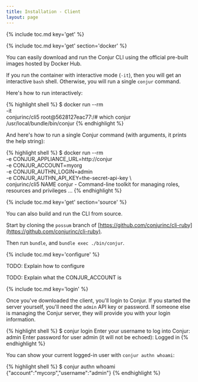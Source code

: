```yaml
---
title: Installation - Client
layout: page
---
```


{% include toc.md key='get' %}

{% include toc.md key='get' section='docker' %}

You can easily download and run the Conjur CLI using the official pre-built images hosted by Docker Hub. 

If you run the container with interactive mode (`-it`), then you will get an interactive `bash` shell. Otherwise, you will run a single `conjur` command.

Here's how to run interactively:

{% highlight shell %}
$ docker run --rm \
    -it \
    conjurinc/cli5
root@5628127eac77:/# which conjur
/usr/local/bundle/bin/conjur
{% endhighlight %}

And here's how to run a single Conjur command (with arguments, it prints the help string):

{% highlight shell %}
$ docker run --rm \
    -e CONJUR_APPLIANCE_URL=http://conjur \
    -e CONJUR_ACCOUNT=myorg \
    -e CONJUR_AUTHN_LOGIN=admin \
    -e CONJUR_AUTHN_API_KEY=the-secret-api-key \   
    conjurinc/cli5
NAME
    conjur - Command-line toolkit for managing roles, resources and privileges
...
{% endhighlight %}

{% include toc.md key='get' section='source' %}

You can also build and run the CLI from source.

Start by cloning the `possum` branch of [https://github.com/conjurinc/cli-ruby](https://github.com/conjurinc/cli-ruby).

Then run `bundle`, and `bundle exec ./bin/conjur`.

{% include toc.md key='configure' %}

TODO: Explain how to configure

TODO: Explain what the CONJUR_ACCOUNT is

{% include toc.md key='login' %}

Once you've downloaded the client, you'll login to Conjur. If you started
the server yourself, you'll need the `admin` API key or password. If 
someone else is managing the Conjur server, they will provide you with
your login information.

{% highlight shell %}
$ conjur login
Enter your username to log into Conjur: admin
Enter password for user admin (it will not be echoed):
Logged in
{% endhighlight %}

You can show your current logged-in user with `conjur authn whoami`:

{% highlight shell %}
$ conjur authn whoami
{"account":"mycorp","username":"admin"}
{% endhighlight %}
